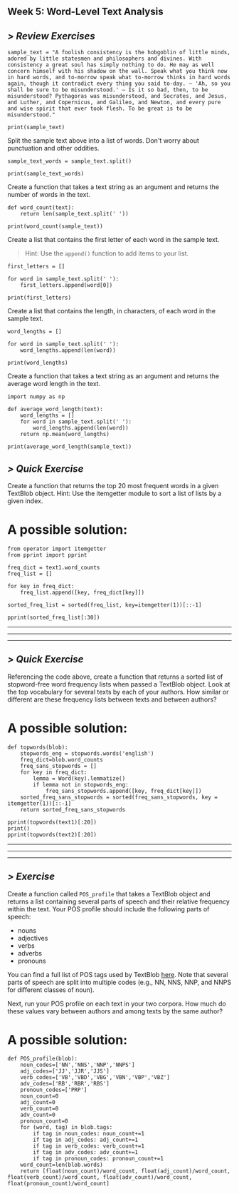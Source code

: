 ## Week 5: Word-Level Text Analysis



## *> Review Exercises*

```
sample_text = "A foolish consistency is the hobgoblin of little minds, adored by little statesmen and philosophers and divines. With consistency a great soul has simply nothing to do. He may as well concern himself with his shadow on the wall. Speak what you think now in hard words, and to-morrow speak what to-morrow thinks in hard words again, though it contradict every thing you said to-day. — 'Ah, so you shall be sure to be misunderstood.' — Is it so bad, then, to be misunderstood? Pythagoras was misunderstood, and Socrates, and Jesus, and Luther, and Copernicus, and Galileo, and Newton, and every pure and wise spirit that ever took flesh. To be great is to be misunderstood."

print(sample_text)
```


Split the sample text above into a list of words. Don't worry about punctuation and other oddities.

```
sample_text_words = sample_text.split()

print(sample_text_words)
```



Create a function that takes a text string as an argument and returns the number of words in the text.

```
def word_count(text):
    return len(sample_text.split(' '))

print(word_count(sample_text))
```


Create a list that contains the first letter of each word in the sample text.
> Hint: Use the `append()` function to add items to your list.

```
first_letters = []

for word in sample_text.split(' '):
    first_letters.append(word[0])

print(first_letters)
```


Create a list that contains the length, in characters, of each word in the sample text.

```
word_lengths = []

for word in sample_text.split(' '):
    word_lengths.append(len(word))

print(word_lengths)
```


Create a function that takes a text string as an argument and returns the average word length in the text.


```
import numpy as np

def average_word_length(text):
    word_lengths = []
    for word in sample_text.split(' '):
        word_lengths.append(len(word))
    return np.mean(word_lengths)

print(average_word_length(sample_text))
```


## *> Quick Exercise*

Create a function that returns the top 20 most frequent words in a given TextBlob object. Hint: Use the itemgetter module to sort a list of lists by a given index.


# A possible solution:

```
from operator import itemgetter
from pprint import pprint

freq_dict = text1.word_counts
freq_list = []

for key in freq_dict:
    freq_list.append([key, freq_dict[key]])

sorted_freq_list = sorted(freq_list, key=itemgetter(1))[::-1]

pprint(sorted_freq_list[:30])
```


------------------------------------------



------------------------------------------



------------------------------------------





## *> Quick Exercise*

Referencing the code above, create a function that returns a sorted list of stopword-free word frequency lists when passed a TextBlob object. Look at the top vocabulary for several texts by each of your authors. How similar or different are these frequency lists between texts and between authors?



# A possible solution:

```
def topwords(blob):
    stopwords_eng = stopwords.words('english')
    freq_dict=blob.word_counts
    freq_sans_stopwords = []
    for key in freq_dict:
        lemma = Word(key).lemmatize()
        if lemma not in stopwords_eng:
            freq_sans_stopwords.append([key, freq_dict[key]])
    sorted_freq_sans_stopwords = sorted(freq_sans_stopwords, key = itemgetter(1))[::-1]
    return sorted_freq_sans_stopwords

pprint(topwords(text1)[:20])
print()
pprint(topwords(text2)[:20])
```







------------------------------------------



------------------------------------------



------------------------------------------






## *> Exercise*

Create a function called `POS_profile` that takes a TextBlob object and returns a list containing several parts of speech and their relative frequency within the text. Your POS profile should include the following parts of speech:

- nouns
- adjectives
- verbs
- adverbs
- pronouns

You can find a full list of POS tags used by TextBlob [here](https://www.ling.upenn.edu/courses/Fall_2003/ling001/penn_treebank_pos.html). Note that several parts of speech are split into multiple codes (e.g., NN, NNS, NNP, and NNPS for different classes of noun).

Next, run your POS profile on each text in your two corpora. How much do these values vary between authors and among texts by the same author?



# A possible solution:

```
def POS_profile(blob):
    noun_codes=['NN','NNS','NNP','NNPS']
    adj_codes=['JJ','JJR','JJS']
    verb_codes=['VB','VBD','VBG','VBN','VBP','VBZ']
    adv_codes=['RB','RBR','RBS']
    pronoun_codes=['PRP']
    noun_count=0
    adj_count=0
    verb_count=0
    adv_count=0
    pronoun_count=0
    for (word, tag) in blob.tags:
        if tag in noun_codes: noun_count+=1
        if tag in adj_codes: adj_count+=1
        if tag in verb_codes: verb_count+=1
        if tag in adv_codes: adv_count+=1
        if tag in pronoun_codes: pronoun_count+=1
    word_count=len(blob.words)
    return [float(noun_count)/word_count, float(adj_count)/word_count, float(verb_count)/word_count, float(adv_count)/word_count, float(pronoun_count)/word_count]
```
